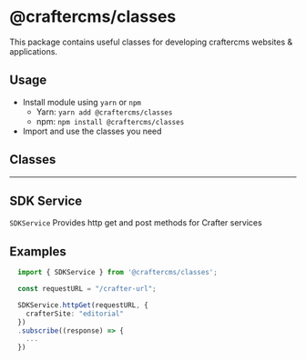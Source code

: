# @craftercms/classes

This package contains useful classes for developing craftercms websites & applications.

## Usage

- Install module using `yarn` or `npm`
  - Yarn: `yarn add @craftercms/classes`
  - npm: `npm install @craftercms/classes`
- Import and use the classes you need

## Classes
---

## SDK Service

`SDKService` Provides http get and post methods for Crafter services 

## Examples

```typescript
  import { SDKService } from '@craftercms/classes';

  const requestURL = "/crafter-url";

  SDKService.httpGet(requestURL, { 
    crafterSite: "editorial"
  })
  .subscribe((response) => {
    ...
  })
```
